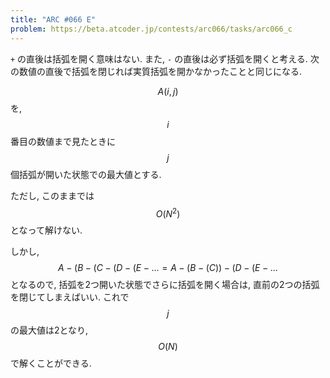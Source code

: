 ```yaml
---
title: "ARC #066 E"
problem: https://beta.atcoder.jp/contests/arc066/tasks/arc066_c
---
```

`+` の直後は括弧を開く意味はない. また, `-` の直後は必ず括弧を開くと考える. 次の数値の直後で括弧を閉じれば実質括弧を開かなかったことと同じになる.

$$ A(i, j) $$ を, $$ i $$ 番目の数値まで見たときに $$ j $$ 個括弧が開いた状態での最大値とする.

ただし, このままでは $$ O(N^2) $$ となって解けない.

しかし, $$ A-(B-(C-(D-(E- \dots = A-(B-(C))-(D-(E- \dots $$ となるので, 括弧を2つ開いた状態でさらに括弧を開く場合は, 直前の2つの括弧を閉じてしまえばいい. これで $$ j $$ の最大値は2となり, $$ O(N) $$ で解くことができる.
